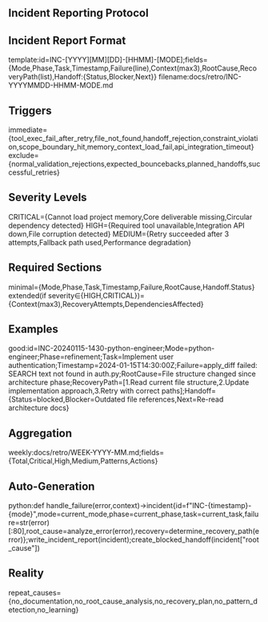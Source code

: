 ## Incident Reporting Protocol
## Incident Report Format
template:id=INC-[YYYY][MM][DD]-[HHMM]-[MODE];fields={Mode,Phase,Task,Timestamp,Failure(line),Context(max3),RootCause,RecoveryPath(list),Handoff:{Status,Blocker,Next}}
filename:docs/retro/INC-YYYYMMDD-HHMM-MODE.md
## Triggers
immediate={tool_exec_fail_after_retry,file_not_found,handoff_rejection,constraint_violation,scope_boundary_hit,memory_context_load_fail,api_integration_timeout}
exclude={normal_validation_rejections,expected_bouncebacks,planned_handoffs,successful_retries}
## Severity Levels
CRITICAL={Cannot load project memory,Core deliverable missing,Circular dependency detected}
HIGH={Required tool unavailable,Integration API down,File corruption detected}
MEDIUM={Retry succeeded after 3 attempts,Fallback path used,Performance degradation}
## Required Sections
minimal={Mode,Phase,Task,Timestamp,Failure,RootCause,Handoff.Status}
extended(if severity∈{HIGH,CRITICAL})={Context(max3),RecoveryAttempts,DependenciesAffected}
## Examples
good:id=INC-20240115-1430-python-engineer;Mode=python-engineer;Phase=refinement;Task=Implement user authentication;Timestamp=2024-01-15T14:30:00Z;Failure=apply_diff failed: SEARCH text not found in auth.py;RootCause=File structure changed since architecture phase;RecoveryPath=[1.Read current file structure,2.Update implementation approach,3.Retry with correct paths];Handoff={Status=blocked,Blocker=Outdated file references,Next=Re-read architecture docs}
## Aggregation
weekly:docs/retro/WEEK-YYYY-MM.md;fields={Total,Critical,High,Medium,Patterns,Actions}
## Auto-Generation
python:def handle_failure(error,context)->incident{id=f"INC-{timestamp}-{mode}",mode=current_mode,phase=current_phase,task=current_task,failure=str(error)[:80],root_cause=analyze_error(error),recovery=determine_recovery_path(error)};write_incident_report(incident);create_blocked_handoff(incident["root_cause"])
## Reality
repeat_causes={no_documentation,no_root_cause_analysis,no_recovery_plan,no_pattern_detection,no_learning}